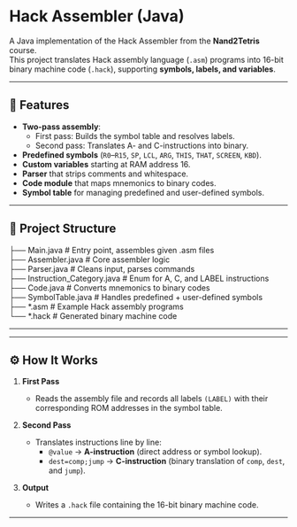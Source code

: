 # Hack Assembler (Java)
A Java implementation of the Hack Assembler from the **Nand2Tetris** course.  
This project translates Hack assembly language (`.asm`) programs into 16-bit binary machine code (`.hack`), supporting **symbols, labels, and variables**.

---

## 📌 Features
- **Two-pass assembly**:
  - First pass: Builds the symbol table and resolves labels.
  - Second pass: Translates A- and C-instructions into binary.
- **Predefined symbols** (`R0`–`R15`, `SP`, `LCL`, `ARG`, `THIS`, `THAT`, `SCREEN`, `KBD`).
- **Custom variables** starting at RAM address 16.
- **Parser** that strips comments and whitespace.
- **Code module** that maps mnemonics to binary codes.
- **Symbol table** for managing predefined and user-defined symbols.

---

## 📂 Project Structure
├── Main.java # Entry point, assembles given .asm files <br>
├── Assembler.java # Core assembler logic </br>
├── Parser.java # Cleans input, parses commands</br>
├── Instruction_Category.java # Enum for A, C, and LABEL instructions</br>
├── Code.java # Converts mnemonics to binary codes</br>
├── SymbolTable.java # Handles predefined + user-defined symbols</br>
├── *.asm # Example Hack assembly programs</br>
└── *.hack # Generated binary machine code</br>

---


---

## ⚙️ How It Works
1. **First Pass**  
   - Reads the assembly file and records all labels `(LABEL)` with their corresponding ROM addresses in the symbol table.  

2. **Second Pass**  
   - Translates instructions line by line:
     - `@value` → **A-instruction** (direct address or symbol lookup).  
     - `dest=comp;jump` → **C-instruction** (binary translation of `comp`, `dest`, and `jump`).  

3. **Output**  
   - Writes a `.hack` file containing the 16-bit binary machine code.

---
